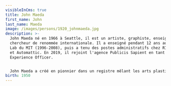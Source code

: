 ```yaml
---
visibleInCms: true
title: John Maeda
first_name: John
last_name: Maeda
image: /images/persons/1920_johnmaeda.jpg
description: >-
  John Maeda né en 1966 à Seattle, il est un artiste, graphiste, enseignant et
  chercheur de renommée internationale. Il a enseigné pendant 12 ans au Media
  Lab du MIT (1996-2008), puis a tenu des postes administratifs chez RISD, KPCB,
  et Automattic. En 2019, il rejoint l'agence Publicis Sapient en tant que Chief
  Experience Officer.


  John Maeda a créé en pionnier dans un registre mêlant les arts plastiques, le design, la typographie et l’interactivité, une œuvre originale faite de travaux de commande en design (pour Sony, Shiseido, Cartier) d'expérimentations personnelles parues sur CD-ROM (Tap, Type, Write en 1998 ; 12 O’Clocks en 1997 ; Flying Letters en 1996 ; Reactive Square en 1995 ; tous chez Digitalogue co). Son travail n'est pas sans rappeler les formes pionnières de l'abstraction géométrique.
birth: 1950
---
```

